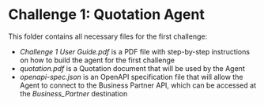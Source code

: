 # Challenge 1: Quotation Agent

This folder contains all necessary files for the first challenge:
- *Challenge 1 User Guide.pdf* is a PDF file with step-by-step instructions on how to build the agent for the first challenge
- *quotation.pdf* is a Quotation document that will be used by the Agent
- *openapi-spec.json* is an OpenAPI specification file that will allow the Agent to connect to the Business Partner API, which can be accessed at the *Business_Partner* destination
